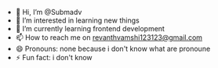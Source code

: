 - 👋 Hi, I’m @Submadv
- 👀 I’m interested in learning new things 
- 🌱 I’m currently learning frontend development 
- 📫 How to reach me on revanthvamshi123123@gmail.com
- 😄 Pronouns: none because i don't know what are pronoune
- ⚡ Fun fact: i don't know 

<!---
Submadv/Submadv is a ✨ special ✨ repository because its `README.md` (this file) appears on your GitHub profile.
You can click the Preview link to take a look at your changes.
--->
